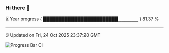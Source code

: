 ### Hi there 👋

⏳ Year progress { ████████████████████████▁▁▁▁▁▁ } 81.37 %

---

⏰ Updated on Fri, 24 Oct 2025 23:37:20 GMT

![Progress Bar CI](https://github.com/IshwaranRudhara/GIT-ACTION/workflows/Progress%20Bar%20CI/badge.svg)
